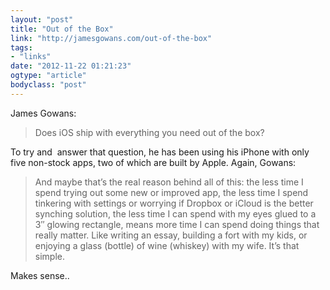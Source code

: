 ```yaml
---
layout: "post"
title: "Out of the Box"
link: "http://jamesgowans.com/out-of-the-box"
tags: 
- "links"
date: "2012-11-22 01:21:23"
ogtype: "article"
bodyclass: "post"
---
```


James Gowans:

> Does iOS ship with everything you need out of the box?

To try and  answer that question, he has been using his iPhone with only five non-stock apps, two of which are built by Apple. Again, Gowans:

> And maybe that’s the real reason behind all of this: the less time I spend trying out some new or improved app, the less time I spend tinkering with settings or worrying if Dropbox or iCloud is the better synching solution, the less time I can spend with my eyes glued to a 3″ glowing rectangle, means more time I can spend doing things that really matter. Like writing an essay, building a fort with my kids, or enjoying a glass (bottle) of wine (whiskey) with my wife. It’s that simple.

Makes sense..
